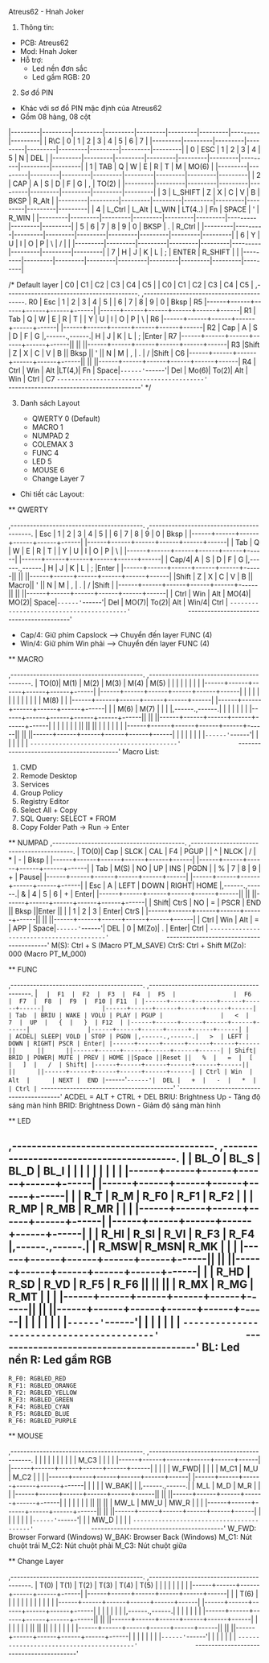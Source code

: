 Atreus62 - Hnah Joker

1. Thông tin:

- PCB: Atreus62
- Mod: Hnah Joker
- Hỗ trợ:
    + Led nền đơn sắc
    + Led gầm RGB: 20

2. Sơ đồ PIN
- Khác với sơ đồ PIN mặc định của Atreus62
- Gồm 08 hàng, 08 cột

|---------|---------|---------|---------|---------|---------|---------|---------|---------|
|   R\C   |    0    |    1    |    2    |    3    |    4    |    5    |    6    |    7    |
|---------|---------|---------|---------|---------|---------|---------|---------|---------|
|    0    |   ESC	|    1	  |    2	|    3    |    4	|    5	  |    N	|   DEL   | 
|---------|---------|---------|---------|---------|---------|---------|---------|---------|
|    1    |   TAB	|    Q    |    W	|    E	  |    R	|    T	  |    M	|  MO(6)  |
|---------|---------|---------|---------|---------|---------|---------|---------|---------|
|    2    |   CAP   |	 A	  |    S	|    D    |    F	|    G    |    ,	|  TO(2)  |
|---------|---------|---------|---------|---------|---------|---------|---------|---------|
|    3    | L_SHIFT	|    Z    |    X	|    C	  |    V	|    B	  |   BKSP	|  R_Alt  |
|---------|---------|---------|---------|---------|---------|---------|---------|---------|
|    4    | L_Ctrl	|  L_Alt  |  L_WIN	| LT(4..) |	  Fn	|  SPACE  |	   '	|  R_WIN  |
|---------|---------|---------|---------|---------|---------|---------|---------|---------|
|    5    |    6	|    7    |    8	|    9    |    0    |  BKSP   |    .	|  R_Ctrl |
|---------|---------|---------|---------|---------|---------|---------|---------|---------|
|    6    |    Y	|    U    |    I    |	 O    |    P    |	 \	  |    /	|         |
|---------|---------|---------|---------|---------|---------|---------|---------|---------|
|    7    |    H	|    J    |    K    |	 L    |    ;	|  ENTER  |	R_SHIFT	|         |
|---------|---------|---------|---------|---------|---------|---------|---------|---------|

  /* Default layer
     |  C0  |  C1  |  C2  |  C3  |  C4  |  C5  |                |  C0  |  C1  |  C2  |  C3  |  C4  |  C5  |
     ,-----------------------------------------.                ,-----------------------------------------.
 R0  | Esc  |   1  |   2  |   3  |   4  |   5  |                |   6  |   7  |   8  |   9  |   0  | Bksp |  R5
     |------+------+------+------+------+------|                |------+------+------+------+------+------|
 R1  | Tab  |   Q  |   W  |   E  |   R  |   T  |                |   Y  |   U  |   I  |   O  |   P  |  \   |  R6
     |------+------+------+------+------+------|                |------+------+------+------+------+------|
 R2  | Cap  |   A  |   S  |   D  |   F  |   G  |,------.,------.|   H  |   J  |   K  |   L  |   ;  |Enter |  R7
     |------+------+------+------+------+------||      ||      ||------+------+------+------+------+------|
 R3  |Shift |   Z  |   X  |   C  |   V  |   B  || Bksp ||  '   ||   N  |   M  |   ,  |   .  |   /  |Shift |  C6
     |------+------+------+------+------+------||      ||      ||------+------+------+------+------+------|
 R4  | Ctrl | Win  | Alt  |LT(4,)|  Fn  | Space|`------'`------'|  Del | Mo(6)| To(2)| Alt  | Win  | Ctrl |  C7
     `-----------------------------------------'                `-----------------------------------------'
   */

3. Danh sách Layout

    - QWERTY 0 (Default)
    - MACRO 1
    - NUMPAD 2
    - COLEMAX 3
    - FUNC 4
    - LED 5
    - MOUSE 6
    - Change Layer 7

- Chi tiết các Layout:

** QWERTY

,-----------------------------------------.                ,-----------------------------------------.
| Esc  |   1  |   2  |   3  |   4  |   5  |                |   6  |   7  |   8  |   9  |   0  | Bksp |
|------+------+------+------+------+------|                |------+------+------+------+------+------|
| Tab  |   Q  |   W  |   E  |   R  |   T  |                |   Y  |   U  |   I  |   O  |   P  |  \   |
|------+------+------+------+------+------|                |------+------+------+------+------+------|
| Cap/4|   A  |   S  |   D  |   F  |   G  |,------.,------.|   H  |   J  |   K  |   L  |   ;  |Enter |
|------+------+------+------+------+------||      ||      ||------+------+------+------+------+------|
|Shift |   Z  |   X  |   C  |   V  |   B  || Macro||   '  ||   N  |   M  |   ,  |   .  |   /  |Shift |
|------+------+------+------+------+------||      ||      ||------+------+------+------+------+------|
| Ctrl | Win  | Alt  | MO(4)| MO(2)| Space|`------'`------'|  Del | MO(7)| To(2)| Alt  | Win/4| Ctrl |
`-----------------------------------------'                `-----------------------------------------'
- Cap/4: Giữ phím Capslock --> Chuyển đến layer FUNC (4)
- Win/4: Giữ phím Win phải --> Chuyển đến layer FUNC (4)

** MACRO

,-----------------------------------------.                ,-----------------------------------------.
| TO(0)| M(1) | M(2) | M(3) | M(4) | M(5) |                |      |      |      |      |      |      |
|------+------+------+------+------+------|                |------+------+------+------+------+------|
|      |      |      |      |      |      |                |      |      |      |      | M(8) |      |
|------+------+------+------+------+------|                |------+------+------+------+------+------|
|      | M(6) | M(7) |      |      |      |,------.,------.|      |      |      |      |      |      |
|------+------+------+------+------+------||      ||      ||------+------+------+------+------+------|
|      |      |      |      |      |      ||      ||      ||      |      |      |      |      |      |
|------+------+------+------+------+------||      ||      ||------+------+------+------+------+------|
|      |      |      |      |      |      |`------'`------'|      |      |      |      |      |      |
`-----------------------------------------'                `-----------------------------------------'
Macro List:
1. CMD
2. Remode Desktop
3. Services
4. Group Policy
5. Registry Editor
6. Select All + Copy
7. SQL Query: SELECT * FROM
8. Copy Folder Path -> Run -> Enter

** NUMPAD
,-----------------------------------------.                ,-----------------------------------------.
| TO(0)| Cap  | SLCK |  CAL |  F4  | PGUP |                |   ^  | NLCK |   /  |   *  |   -  | Bksp |
|------+------+------+------+------+------|                |------+------+------+------+------+------|
| Tab  | M(S) |  NO  |  UP  |  INS | PGDN |                |   %  |   7  |   8  |   9  |   +  | Pause|
|------+------+------+------+------+------|                |------+------+------+------+------+------|
| Esc  |   A  | LEFT | DOWN | RIGHT| HOME |,------.,------.|   &  |   4  |   5  |   6  |   +  | Enter|
|------+------+------+------+------+------||      ||      ||------+------+------+------+------+------|
| Shift| CtrS |  NO  |   =  | PSCR | END  || Bksp ||Enter ||   |  |   1  |   2  |   3  | Enter| CtrS |
|------+------+------+------+------+------||      ||      ||------+------+------+------+------+------|
| Ctrl | Win  | Alt  |   =  |  APP | Space|`------'`------'|  DEL |   0  | M(Zo)|   .  | Enter| Ctrl |
`-----------------------------------------'                `-----------------------------------------'
M(S): Ctrl + S (Macro PT_M_SAVE)
CtrS: Ctrl + Shift
M(Zo): 000 (Macro PT_M_000)

** FUNC

,-----------------------------------------.                ,-----------------------------------------.
|   `  |  F1  |  F2  |  F3  |  F4  |  F5  |                |  F6  |  F7  |  F8  |  F9  |  F10 | F11  |
|------+------+------+------+------+------|                |------+------+------+------+------+------|
| Tab  | BRIU | WAKE | VOLU | PLAY | PGUP |                |   <  |   7  |  UP  |   {  |   }  | F12  |
|------+------+------+------+------+------|                |------+------+------+------+------+------|
|      | ACDEL| SLEEP| VOLD | STOP | PGDN |,------.,------.|   >  | LEFT | DOWN | RIGHT| PSCR | Enter|
|------+------+------+------+------+------||      ||      ||------+------+------+------+------+------|
| Shift| BRID | POWER| MUTE | PREV | HOME ||Space ||Reset ||   %  |   =  |  [   |   ]  |   /  | Shift|
|------+------+------+------+------+------||      ||      ||------+------+------+------+------+------|
| Ctrl | Win  | Alt  |      | NEXT |  END |`------'`------'|  DEL |   +  |   -  |   *  |      | Ctrl |
`-----------------------------------------'                `-----------------------------------------'
ACDEL = ALT + CTRL + DEL
BRIU: Brightness Up - Tăng độ sáng màn hình
BRID: Brightness Down - Giảm độ sáng màn hình

** LED

 ,-----------------------------------------.                ,-----------------------------------------.
 |      | BL_O | BL_S | BL_D | BL_I |      |                |      |      |      |      |      |      |
 |------+------+------+------+------+------|                |------+------+------+------+------+------|
 |      | R_T  | R_M  | R_F0 | R_F1 | R_F2 |                |      | R_MP | R_MB | R_MR |      |      |
 |------+------+------+------+------+------|                |------+------+------+------+------+------|
 |      | R_HI | R_SI | R_VI | R_F3 | R_F4 |,------.,------.|      | R_MSW| R_MSN| R_MK |      |      |
 |------+------+------+------+------+------||      ||      ||------+------+------+------+------+------|
 |      | R_HD | R_SD | R_VD | R_F5 | R_F6 ||      ||      ||      | R_MX | R_MG | R_MT |      |      |
 |------+------+------+------+------+------||      ||      ||------+------+------+------+------+------|
 |      |      |      |      |      |      |`------'`------'|      |      |      |      |      |      |
 `-----------------------------------------'                `-----------------------------------------'
 BL: Led nền
 R: Led gầm RGB
 --  
    R_F0: RGBLED_RED
    R_F1: RGBLED_ORANGE
    R_F2: RGBLED_YELLOW
    R_F3: RGBLED_GREEN
    R_F4: RGBLED_CYAN
    R_F5: RGBLED_BLUE
    R_F6: RGBLED_PURPLE

** MOUSE

,-----------------------------------------.                ,-----------------------------------------.
|      |      |      |      |      |      |                |      |      | M_C3 |      |      |      |
|------+------+------+------+------+------|                |------+------+------+------+------+------|
|      |      |      | W_FWD|      |      |                |      | M_C1 | M_U  | M_C2 |      |      |
|------+------+------+------+------+------|                |------+------+------+------+------+------|
|      |      |      | W_BAK|      |      |,------.,------.|      | M_L  | M_D  | M_R  |      |      |
|------+------+------+------+------+------||      ||      ||------+------+------+------+------+------|
|      |      |      |      |      |      ||      ||      ||      | MW_L | MW_U | MW_R |      |      |
|------+------+------+------+------+------||      ||      ||------+------+------+------+------+------|
|      |      |      |      |      |      |`------'`------'|      |      | MW_D |      |      |      |
`-----------------------------------------'                `-----------------------------------------'
W_FWD: Browser Forward (Windows)
W_BAK: Browser Back (Windows)
M_C1: Nút chuột trái
M_C2: Nút chuột phải
M_C3: Nút chuột giữa

** Change Layer

 ,-----------------------------------------.                ,-----------------------------------------.
 | T(0) | T(1) | T(2) | T(3) | T(4) | T(5) |                |      |      |      |      |      |      |
 |------+------+------+------+------+------|                |------+------+------+------+------+------|
 |      | T(6) |      |      |      |      |                |      |      |      |      |      |      |
 |------+------+------+------+------+------|                |------+------+------+------+------+------|
 |      |      |      |      |      |      |,------.,------.|      |      |      |      |      |      |
 |------+------+------+------+------+------||      ||      ||------+------+------+------+------+------|
 |      |      |      |      |      |      ||      ||      ||      |      |      |      |      |      |
 |------+------+------+------+------+------||      ||      ||------+------+------+------+------+------|
 |      |      |      |      |      |      |`------'`------'|      |      |      |      |      |      |
 `-----------------------------------------'                `-----------------------------------------'
